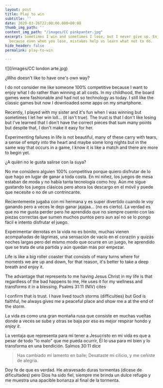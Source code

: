 ```yaml
---
layout: post
title: Play to win
subtitle: ''
date: 2020-03-26T22:00:00.000+00:00
thumb_img_path: ''
content_img_path: "/images/CC pinkpanter.jpg"
excerpt: Sometimes I win and sometimes I lose, but I never give up. Enjoy each round
  because even when you lose, mistakes help us learn what not to do.
hide_header: false
permalink: play-to-win

---
```

![](/images/CC london arte.jpg)

¿Who doesn't like to have one's own way?

I do not consider me like someone 100% competitive because I want to enjoy what I do rather than winning at all costs. In my childhood, the board games were fashionable and had not so technology as today. I still like the classic games but now I downloaded some apps on my smartphone.

Recently, I played with my sister and it's fun when I was winning but sometimes I let her win loll... (it isn't true). The trust is that I don't like losing but I've learned that I don't have the correct pieces that sum many points but despite that, I don't make it easy for her.

Experimenting failures in life is not beautiful, many of these carry with tears, a sense of empty into the heart and maybe some long nights but in the same way that occurs in a game, I know it is like a match and there are more to begin yet.

¿A quién no le gusta salirse con la suya?

No me considero alguien 100% competitiva porque quiero disfrutar de lo que hago en lugar de ganar a toda costa. En mi niñez, los juegos de mesa estaban de moda y no había tanta tecnología como hoy. Aún me sigue gustando los juegos clásicos pero ahora los descargo en el móvil y puede que necesite o no de un contrincante.

Recientemente jugaba con mi hermana y es super divertido cuando le voy ganando pero a veces le dejo ganar jajajaa... (no es cierto). La verdad es que no me gusta perder pero he aprendido que no siempre cuento con las piezas correctas que sumen muchos puntos pero aun así no se lo pongo fácil e intento disfrutar el juego.

Experimentar derrotas en la vida no es bonito, muchas vienen acompañadas de lágrimas, una sensación de vacío en el corazón y quizás noches largas pero del mismo modo que ocurre en un juego, he aprendido que se trata de una partida y aún quedan más por empezar.

Life is like a big roller coaster that consists of many turns where for moments we are up and down, for that reason, it's better to take a deep breath and enjoy it.

The advantage that represents to me having Jesus Christ in my life is that regardless of the bad happens to me, He uses it for my wellness and transforms it in a blessing. Psalms 31:11 (NIV) cites

I confirm that is trust. I have lived touch storms (difficulties) but God is faithful, he always gives me a peaceful place and show me a at the end of the storm.

La vida es como una gran montaña rusa que consiste en muchas vueltas donde a veces se sube y otras se baja por eso es mejor respirar hondo y _enjoy it_.

La ventaja que representa para mí tener a Jesucristo en mi vida es que a pesar de todo "lo malo" que me pueda ocurrir, Él lo usa para mi bien y lo transforma en una bendición. Salmos 30:11 dice

> Has cambiado mi lamento en baile; Desataste mi cilicio, y me ceñiste de alegría.

Doy fe de que es verdad. He atravesado duras tormentas (dícese de dificultades) pero Dios ha sido fiel, siempre me brinda un dulce refugio y me muestra una apacible bonanza al final de la tormenta.
